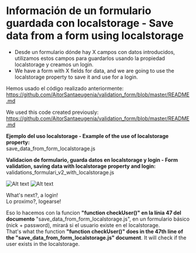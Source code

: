 # Información de un formulario guardada con localstorage - Save data from a form using localstorage <br>

- Desde un formulario dónde hay X campos con datos introducidos, utilizamos estos campos para guardarlos usando la propiedad localstorage y creamos un login.<br>
- We have a form with X fields for data, and we are going to use the localstorage property to save it and use for a login. 


Hemos usado el código realizado anteriormente: <br>
https://github.com/AitorSantaeugenia/validation_form/blob/master/README.md

We used this code created previously: <br>
https://github.com/AitorSantaeugenia/validation_form/blob/master/README.md

<b>Ejemplo del uso localstorage - Example of the use of localstorage property:</b><br>
save_data_from_form_localstorage.js

<b>Validacion de formulario, guarda datos en localstorage y login - Form validation, saving data with localstorage property and login:</b><br>
validations_formulari_v2_with_localstorage.js

![Alt text](https://cloud.githubusercontent.com/assets/14861253/18612495/4c920ed4-7d5b-11e6-98a7-563a259ae977.png)
![Alt text](https://cloud.githubusercontent.com/assets/14861253/18612494/4c90e964-7d5b-11e6-8c9a-88c9fe9fb9b3.png)

What's next?, a login!<br>
Lo proximo?, logearse!<br>

Eso lo hacemos con la funcion <b>"function checkUser()" en la línia 47 del documento</b> "save_data_from_form_localstorage.js", en un formulario básico (nick + password), mirará si el usuario existe en el localstorage. <br>
That's what the function <b>"function checkUser()" does in the 47th line of the "save_data_from_form_localstorage.js" document</b>. It will check if the user exists in the localstorage.
